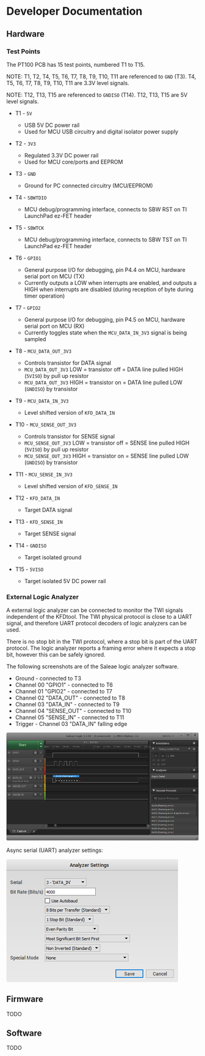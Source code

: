 # Developer Documentation

## Hardware

### Test Points

The PT100 PCB has 15 test points, numbered T1 to T15.

NOTE: T1, T2, T4, T5, T6, T7, T8, T9, T10, T11 are referenced to `GND` (T3). T4, T5, T6, T7, T8, T9, T10, T11 are 3.3V level signals.

NOTE: T12, T13, T15 are referenced to `GNDISO` (T14). T12, T13, T15 are 5V level signals.

* T1 - `5V`
    * USB 5V DC power rail
    * Used for MCU USB circuitry and digital isolator power supply

* T2 - `3V3`
    * Regulated 3.3V DC power rail
    * Used for MCU core/ports and EEPROM

* T3 - `GND`
    * Ground for PC connected circuitry (MCU/EEPROM)

* T4 - `SBWTDIO`
    * MCU debug/programming interface, connects to SBW RST on TI LaunchPad ez-FET header

* T5 - `SBWTCK`
    * MCU debug/programming interface, connects to SBW TST on TI LaunchPad ez-FET header

* T6 - `GPIO1`
    * General purpose I/O for debugging, pin P4.4 on MCU, hardware serial port on MCU (TX)
    * Currently outputs a LOW when interrupts are enabled, and outputs a HIGH when interrupts are disabled (during reception of byte during timer operation)

* T7 - `GPIO2`
    * General purpose I/O for debugging, pin P4.5 on MCU, hardware serial port on MCU (RX)
    * Currently toggles state when the `MCU_DATA_IN_3V3` signal is being sampled

* T8 - `MCU_DATA_OUT_3V3`
    * Controls transistor for DATA signal
    * `MCU_DATA_OUT_3V3` LOW = transistor off = DATA line pulled HIGH (`5VISO`) by pull up resistor
    * `MCU_DATA_OUT_3V3` HIGH = transistor on = DATA line pulled LOW (`GNDISO`) by transistor

* T9 - `MCU_DATA_IN_3V3`
    * Level shifted version of `KFD_DATA_IN`

* T10 - `MCU_SENSE_OUT_3V3`
    * Controls transistor for SENSE signal
    * `MCU_SENSE_OUT_3V3` LOW = transistor off = SENSE line pulled HIGH (`5VISO`) by pull up resistor
    * `MCU_SENSE_OUT_3V3` HIGH = transistor on = SENSE line pulled LOW (`GNDISO`) by transistor

* T11 - `MCU_SENSE_IN_3V3`
    * Level shifted version of `KFD_SENSE_IN`

* T12 - `KFD_DATA_IN`
    * Target DATA signal

* T13 - `KFD_SENSE_IN`
    * Target SENSE signal

* T14 - `GNDISO`
    * Target isolated ground

* T15 - `5VISO`
    * Target isolated 5V DC power rail

### External Logic Analyzer

A external logic analyzer can be connected to monitor the TWI signals independent of the KFDtool. The TWI physical protocol is close to a UART signal, and therefore UART protocol decoders of logic analyzers can be used.

There is no stop bit in the TWI protocol, where a stop bit is part of the UART protocol. The logic analyzer reports a framing error where it expects a stop bit, however this can be safely ignored.

The following screenshots are of the Saleae logic analyzer software.

* Ground - connected to T3
* Channel 00 "GPIO1" - connected to T6
* Channel 01 "GPIO2" - connected to T7
* Channel 02 "DATA_OUT" - connected to T8
* Channel 03 "DATA_IN" - connected to T9
* Channel 04 "SENSE_OUT" - connected to T10
* Channel 05 "SENSE_IN" - connected to T11
* Trigger - Channel 03 "DATA_IN" falling edge

![image](pic/logic_data.png)

Async serial (UART) analyzer settings:

![image](pic/logic_settings.png)

## Firmware

TODO

## Software

TODO

